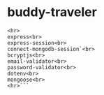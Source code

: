 # buddy-traveler

```<b>Libraries used:<b><br>
<hr>
express<br>
express-session<br>
connect-mongodb-session`<br>
bcryptjs<br>
email-validator<br>
password-validator<br>
dotenv<br>
mongoose<br>
<hr>```
